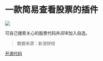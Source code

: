 # 一款简易查看股票的插件

![](https://raw.githubusercontent.com/qinyongliang/stock-utools/screenshot.png)

可自己搜索关心的股票代码并*回车*加入自选。

> 数据来源：新浪财经

[开源代码](https://github.com/qinyongliang/stock-utools)